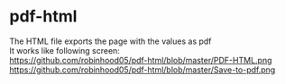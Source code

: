 # pdf-html</br>
The HTML file exports the page with the values as pdf</br>
It works like following screen:</br>
https://github.com/robinhood05/pdf-html/blob/master/PDF-HTML.png</br>
https://github.com/robinhood05/pdf-html/blob/master/Save-to-pdf.png</br>
